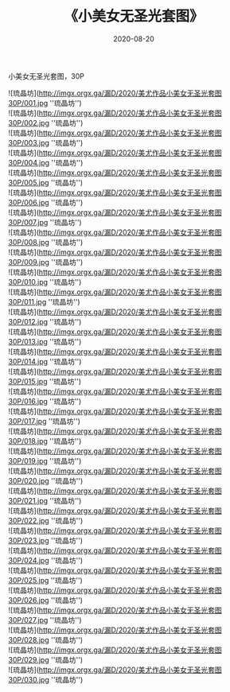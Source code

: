 ﻿---
layout: post
title:  《小美女无圣光套图》
date:   2020-08-20
img: imgx.orgx.ga/漏D/2020/美尤作品小美女无圣光套图30P/000.jpg
categories: [美女, 性感, 泳衣]
---

小美女无圣光套图，30P

![琉晶坊](http://imgx.orgx.ga/漏D/2020/美尤作品小美女无圣光套图30P/001.jpg ''琉晶坊'') <br>
![琉晶坊](http://imgx.orgx.ga/漏D/2020/美尤作品小美女无圣光套图30P/002.jpg ''琉晶坊'') <br>
![琉晶坊](http://imgx.orgx.ga/漏D/2020/美尤作品小美女无圣光套图30P/003.jpg ''琉晶坊'') <br>
![琉晶坊](http://imgx.orgx.ga/漏D/2020/美尤作品小美女无圣光套图30P/004.jpg ''琉晶坊'') <br>
![琉晶坊](http://imgx.orgx.ga/漏D/2020/美尤作品小美女无圣光套图30P/005.jpg ''琉晶坊'') <br>
![琉晶坊](http://imgx.orgx.ga/漏D/2020/美尤作品小美女无圣光套图30P/006.jpg ''琉晶坊'') <br>
![琉晶坊](http://imgx.orgx.ga/漏D/2020/美尤作品小美女无圣光套图30P/007.jpg ''琉晶坊'') <br>
![琉晶坊](http://imgx.orgx.ga/漏D/2020/美尤作品小美女无圣光套图30P/008.jpg ''琉晶坊'') <br>
![琉晶坊](http://imgx.orgx.ga/漏D/2020/美尤作品小美女无圣光套图30P/009.jpg ''琉晶坊'') <br>
![琉晶坊](http://imgx.orgx.ga/漏D/2020/美尤作品小美女无圣光套图30P/010.jpg ''琉晶坊'') <br>
![琉晶坊](http://imgx.orgx.ga/漏D/2020/美尤作品小美女无圣光套图30P/011.jpg ''琉晶坊'') <br>
![琉晶坊](http://imgx.orgx.ga/漏D/2020/美尤作品小美女无圣光套图30P/012.jpg ''琉晶坊'') <br>
![琉晶坊](http://imgx.orgx.ga/漏D/2020/美尤作品小美女无圣光套图30P/013.jpg ''琉晶坊'') <br>
![琉晶坊](http://imgx.orgx.ga/漏D/2020/美尤作品小美女无圣光套图30P/014.jpg ''琉晶坊'') <br>
![琉晶坊](http://imgx.orgx.ga/漏D/2020/美尤作品小美女无圣光套图30P/015.jpg ''琉晶坊'') <br>
![琉晶坊](http://imgx.orgx.ga/漏D/2020/美尤作品小美女无圣光套图30P/016.jpg ''琉晶坊'') <br>
![琉晶坊](http://imgx.orgx.ga/漏D/2020/美尤作品小美女无圣光套图30P/017.jpg ''琉晶坊'') <br>
![琉晶坊](http://imgx.orgx.ga/漏D/2020/美尤作品小美女无圣光套图30P/018.jpg ''琉晶坊'') <br>
![琉晶坊](http://imgx.orgx.ga/漏D/2020/美尤作品小美女无圣光套图30P/019.jpg ''琉晶坊'') <br>
![琉晶坊](http://imgx.orgx.ga/漏D/2020/美尤作品小美女无圣光套图30P/020.jpg ''琉晶坊'') <br>
![琉晶坊](http://imgx.orgx.ga/漏D/2020/美尤作品小美女无圣光套图30P/021.jpg ''琉晶坊'') <br>
![琉晶坊](http://imgx.orgx.ga/漏D/2020/美尤作品小美女无圣光套图30P/022.jpg ''琉晶坊'') <br>
![琉晶坊](http://imgx.orgx.ga/漏D/2020/美尤作品小美女无圣光套图30P/023.jpg ''琉晶坊'') <br>
![琉晶坊](http://imgx.orgx.ga/漏D/2020/美尤作品小美女无圣光套图30P/024.jpg ''琉晶坊'') <br>
![琉晶坊](http://imgx.orgx.ga/漏D/2020/美尤作品小美女无圣光套图30P/025.jpg ''琉晶坊'') <br>
![琉晶坊](http://imgx.orgx.ga/漏D/2020/美尤作品小美女无圣光套图30P/026.jpg ''琉晶坊'') <br>
![琉晶坊](http://imgx.orgx.ga/漏D/2020/美尤作品小美女无圣光套图30P/027.jpg ''琉晶坊'') <br>
![琉晶坊](http://imgx.orgx.ga/漏D/2020/美尤作品小美女无圣光套图30P/028.jpg ''琉晶坊'') <br>
![琉晶坊](http://imgx.orgx.ga/漏D/2020/美尤作品小美女无圣光套图30P/029.jpg ''琉晶坊'') <br>
![琉晶坊](http://imgx.orgx.ga/漏D/2020/美尤作品小美女无圣光套图30P/030.jpg ''琉晶坊'') <br>
